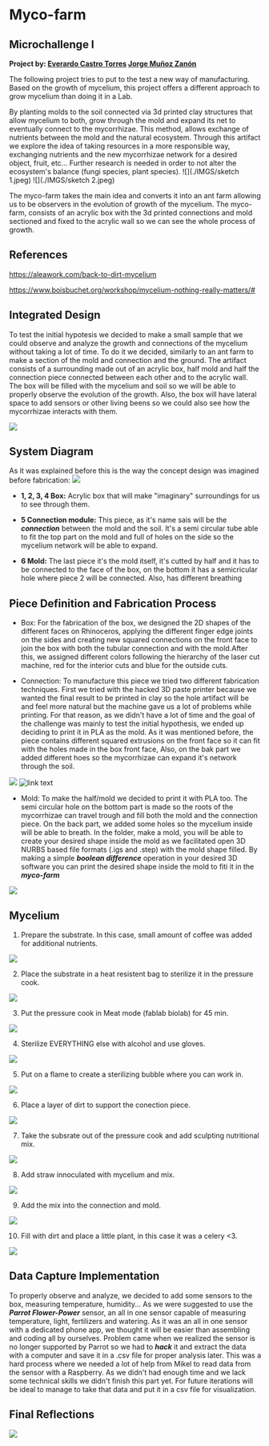 # Myco-farm
## Microchallenge I
**Project by:
[Everardo Castro Torres](https://everardocastro.github.io/mdef1/)
[Jorge Muñoz Zanón](https://jmuozan.github.io/mdef-website/)**

The following project tries to put to the test a new way of manufacturing. Based on the growth of mycelium, this project offers a different approach to grow mycelium than doing it in a Lab.

By planting molds to the soil connected via 3d printed clay structures that allow mycelium to both, grow through the mold and expand its net to eventually connect to the mycorrhizae. This method, allows exchange of nutrients between the mold and the natural ecosystem. Through this artifact we explore the idea of taking resources in a more responsible way, exchanging nutrients and the new mycorrhizae network for a desired object, fruit, etc...
Further research is needed in order to not alter the ecosystem's balance (fungi species, plant species).
![](./IMGS/sketch 1.jpeg)
![](./IMGS/sketch 2.jpeg)

The myco-farm takes the main idea and converts it into an ant farm allowing us to be observers in the evolution of growth of the mycelium. The myco-farm, consists of an acrylic box with the 3d printed connections and mold sectioned and fixed to the acrylic wall so we can see the whole process of growth.



## References 

https://aleawork.com/back-to-dirt-mycelium

https://www.boisbuchet.org/workshop/mycelium-nothing-really-matters/#

## Integrated Design

To test the initial hypotesis we decided to make a small sample that we could observe and analyze the growth and connections of the mycelium without taking a lot of time. To do it we decided, similarly to an ant farm to make a section of the mold and connection and the ground. The artifact consists of a surrounding made out of an acrylic box, half mold and half the connection piece connected between each other and to the acrylic wall. The box will be filled with the mycelium and soil so we will be able to properly observe the evolution of the growth. Also, the box will have lateral space to add sensors or other living beens so we could also see how the mycorrhizae interacts with them.

![](./IMGS/3D_Renders/Myco-Farm.46.png)

## System Diagram

As it was explained before this is the way the concept design was imagined before fabrication:
![](./IMGS/3D_Renders/Exploded.png)

- **1, 2, 3, 4 Box:** Acrylic box that will make "imaginary" surroundings for us to see through them.

- **5 Connection module:** This piece, as it's name sais will be the ***connection*** between the mold and the soil. It's a semi circular tube able to fit the top part on the mold and full of holes on the side so the mycelium network will be able to expand.

- **6 Mold:** The last piece it's the mold itself, it's cutted by half and it has to be connected to the face of the box, on the bottom it has a semicricular hole where piece 2 will be connected. Also, has different breathing 


## Piece Definition and Fabrication Process

- Box: For the fabrication of the box, we designed the 2D shapes of the different faces on Rhinoceros, applying the different finger edge joints on the sides and creating new squared connections on the front face to join the box with both the tubular connection and with the mold.After this, we assigned different colors following the hierarchy of the laser cut machine, red for the interior cuts and blue for the outside cuts.



- Connection: To manufacture this piece we tried two different fabrication techniques. First we tried with the hacked 3D paste printer because we wanted the final result to be printed in clay so the hole artifact will be and feel more natural but the machine gave us a lot of problems while printing. For that reason, as we didn't have a lot of time and the goal of the challenge was mainly to test the initial hypothesis, we ended up deciding to print it in PLA as the mold. 
As it was mentioned before, the piece contains different squared extrusions on the front face so it can fit with the holes made in the box front face, Also, on the bak part we added different hoes so the mycorrhizae can expand it's network through the soil.

![](./IMGS/3D_print/IMG_3253.JPG)
![link text](./IMGS/3D_print/IMG_5966.jpg)

- Mold: To make the half/mold we decided to print it with PLA too. The semi circular hole on the bottom part is made so the roots of the mycorrhizae can travel trough and fill both the mold and the connection piece. On the back part, we added some holes so the mycelium inside will be able to breath. In the folder, make a mold, you will be able to create your desired shape inside the mold as we facilitated open 3D NURBS based file formats (.igs and .step) with the mold shape filled. By making a simple ***boolean difference*** operation in your desired 3D software you can print the desired shape inside the mold to fiti it in the ***myco-farm***

![](./IMGS/Laser_Cut/IMG_5973.jpg)

## Mycelium


1. Prepare the substrate. In this case, small amount of coffee was added for additional nutrients.

![](./IMGS/Mycelium/1.jpg)

2. Place the substrate in a heat resistent bag to sterilize it in the pressure cook.

![](./IMGS/Mycelium/3.jpg)

3. Put the pressure cook in Meat mode (fablab biolab) for 45 min.

![](./IMGS/Mycelium/4.jpg)

4. Sterilize EVERYTHING else with alcohol and use gloves.

![](./IMGS/Mycelium/5.jpg)

5. Put on a flame to create a sterilizing bubble where you can work in.

![](./IMGS/Mycelium/6.jpg)

6. Place a layer of dirt to support the conection piece.

![](./IMGS/Mycelium/8.jpg)

7. Take the subsrate out of the pressure cook and add sculpting nutritional mix.

![](./IMGS/Mycelium/9.jpg)

8. Add straw innoculated with mycelium and mix.

![](./IMGS/Mycelium/10.jpg)

9. Add the mix into the connection and mold.

![](./IMGS/Mycelium/11.jpg)

10. Fill with dirt and place a little plant, in this case it was a celery <3.

![](./IMGS/Mycelium/11.jpg)



## Data Capture Implementation

To properly observe and analyze, we decided to add some sensors to the box, measuring temperature, humidity... As we were suggested to use the ***Parrot Flower-Power*** sensor, an all in one sensor capable of measuring temperature, light, fertilizers and watering. As it was an all in one sensor with a dedicated phone app, we thought it will be easier than assembling and coding all by ourselves. Problem came when we realized the sensor is no longer supported by Parrot so we had to ***hack*** it and extract the data with a computer and save it in a .csv file for proper analysis later. This was a hard process where we needed a lot of help from Mikel to read data from the sensor with a Raspberry. As we didn't had enough time and we lack some technical skills we didn't finish this part yet. For future iterations will be ideal to manage to take that data and put it in a csv file for visualization.

## Final Reflections

![](./IMGS/Final/Final.jpeg)

